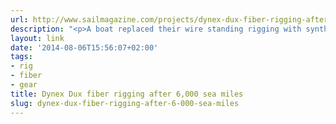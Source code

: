 ```yaml
---
url: http://www.sailmagazine.com/projects/dynex-dux-fiber-rigging-after-6000-sea-miles
description: "<p>A boat replaced their wire standing rigging with synthetic fibers.</p>"
layout: link
date: '2014-08-06T15:56:07+02:00'
tags:
- rig
- fiber
- gear
title: Dynex Dux fiber rigging after 6,000 sea miles
slug: dynex-dux-fiber-rigging-after-6-000-sea-miles
---
```

